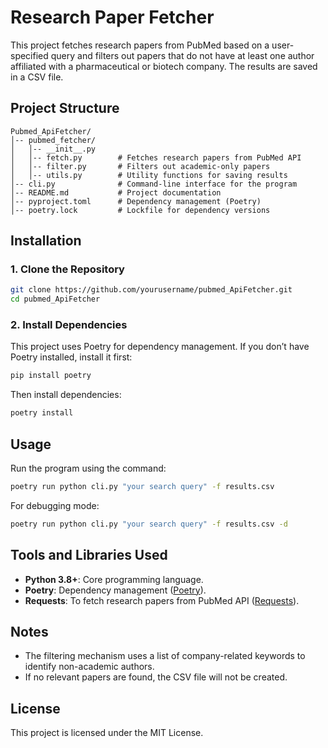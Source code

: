 # Research Paper Fetcher

This project fetches research papers from PubMed based on a user-specified query and filters out papers that do not have at least one author affiliated with a pharmaceutical or biotech company. The results are saved in a CSV file.

## Project Structure
```
Pubmed_ApiFetcher/
│-- pubmed_fetcher/
│   │-- __init__.py
│   │-- fetch.py        # Fetches research papers from PubMed API
│   │-- filter.py       # Filters out academic-only papers
│   │-- utils.py        # Utility functions for saving results
│-- cli.py              # Command-line interface for the program
│-- README.md           # Project documentation
│-- pyproject.toml      # Dependency management (Poetry)
│-- poetry.lock         # Lockfile for dependency versions
```

## Installation

### 1. Clone the Repository
```sh
git clone https://github.com/yourusername/pubmed_ApiFetcher.git
cd pubmed_ApiFetcher
```

### 2. Install Dependencies
This project uses Poetry for dependency management. If you don’t have Poetry installed, install it first:
```sh
pip install poetry
```
Then install dependencies:
```sh
poetry install
```

## Usage
Run the program using the command:
```sh
poetry run python cli.py "your search query" -f results.csv
```

For debugging mode:
```sh
poetry run python cli.py "your search query" -f results.csv -d
```


## Tools and Libraries Used
- **Python 3.8+**: Core programming language.
- **Poetry**: Dependency management ([Poetry](https://python-poetry.org/)).
- **Requests**: To fetch research papers from PubMed API ([Requests](https://docs.python-requests.org/en/latest/)).

## Notes
- The filtering mechanism uses a list of company-related keywords to identify non-academic authors.
- If no relevant papers are found, the CSV file will not be created.

## License
This project is licensed under the MIT License.

